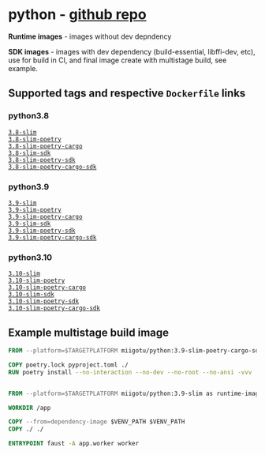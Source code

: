 # python - [github repo](https://github.com/nayls-cloud/python)

**Runtime images** - images without dev depndency

**SDK images** - images with dev dependency (build-essential, libffi-dev, etc), use for build in CI, and final image create with multistage build, see example.

## Supported tags and respective `Dockerfile` links

### python3.8

[`3.8-slim`](https://github.com/nayls-cloud/python/blob/main/3.8/python3.8-slim.dockerfile)  
[`3.8-slim-poetry`](https://github.com/nayls-cloud/python/blob/main/3.8/python3.8-slim-poetry.dockerfile)  
[`3.8-slim-poetry-cargo`](https://github.com/nayls-cloud/python/blob/main/3.8/python3.8-slim-poetry-cargo.dockerfile)  
[`3.8-slim-sdk`](https://github.com/nayls-cloud/python/blob/main/3.8/python3.8-slim-sdk.dockerfile)  
[`3.8-slim-poetry-sdk`](https://github.com/nayls-cloud/python/blob/main/3.8/python3.8-slim-poetry-sdk.dockerfile)  
[`3.8-slim-poetry-cargo-sdk`](https://github.com/nayls-cloud/python/blob/main/3.8/python3.8-slim-poetry-cargo-sdk.dockerfile)  

### python3.9

[`3.9-slim`](https://github.com/nayls-cloud/python/blob/main/3.9/python3.9-slim.dockerfile)  
[`3.9-slim-poetry`](https://github.com/nayls-cloud/python/blob/main/3.9/python3.9-slim-poetry.dockerfile)  
[`3.9-slim-poetry-cargo`](https://github.com/nayls-cloud/python/blob/main/3.9/python3.9-slim-poetry-cargo.dockerfile)  
[`3.9-slim-sdk`](https://github.com/nayls-cloud/python/blob/main/3.9/python3.9-slim-sdk.dockerfile)  
[`3.9-slim-poetry-sdk`](https://github.com/nayls-cloud/python/blob/main/3.9/python3.9-slim-poetry-sdk.dockerfile)  
[`3.9-slim-poetry-cargo-sdk`](https://github.com/nayls-cloud/python/blob/main/3.9/python3.9-slim-poetry-cargo-sdk.dockerfile)  

### python3.10

[`3.10-slim`](https://github.com/nayls-cloud/python/blob/main/3.10/python3.10-slim.dockerfile)  
[`3.10-slim-poetry`](https://github.com/nayls-cloud/python/blob/main/3.10/python3.10-slim-poetry.dockerfile)  
[`3.10-slim-poetry-cargo`](https://github.com/nayls-cloud/python/blob/main/3.10/python3.10-slim-poetry-cargo.dockerfile)  
[`3.10-slim-sdk`](https://github.com/nayls-cloud/python/blob/main/3.10/python3.10-slim-sdk.dockerfile)  
[`3.10-slim-poetry-sdk`](https://github.com/nayls-cloud/python/blob/main/3.10/python3.10-slim-poetry-sdk.dockerfile)  
[`3.10-slim-poetry-cargo-sdk`](https://github.com/nayls-cloud/python/blob/main/3.10/python3.10-slim-poetry-cargo-sdk.dockerfile)  

## Example multistage build image

```Dockerfile
FROM --platform=$TARGETPLATFORM miigotu/python:3.9-slim-poetry-cargo-sdk as dependency-image

COPY poetry.lock pyproject.toml ./
RUN poetry install --no-interaction --no-dev --no-root --no-ansi -vvv


FROM --platform=$TARGETPLATFORM miigotu/python:3.9-slim as runtime-image

WORKDIR /app

COPY --from=dependency-image $VENV_PATH $VENV_PATH
COPY ./ ./

ENTRYPOINT faust -A app.worker worker
```
